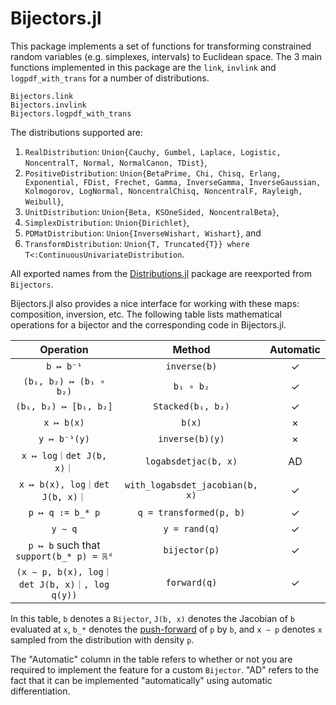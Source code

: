 # Bijectors.jl

This package implements a set of functions for transforming constrained random variables (e.g. simplexes, intervals) to Euclidean space.
The 3 main functions implemented in this package are the `link`, `invlink` and `logpdf_with_trans` for a number of distributions.

```@docs
Bijectors.link
Bijectors.invlink
Bijectors.logpdf_with_trans
```

The distributions supported are:

 1. `RealDistribution`: `Union{Cauchy, Gumbel, Laplace, Logistic, NoncentralT, Normal, NormalCanon, TDist}`,
 2. `PositiveDistribution`: `Union{BetaPrime, Chi, Chisq, Erlang, Exponential, FDist, Frechet, Gamma, InverseGamma, InverseGaussian, Kolmogorov, LogNormal, NoncentralChisq, NoncentralF, Rayleigh, Weibull}`,
 3. `UnitDistribution`: `Union{Beta, KSOneSided, NoncentralBeta}`,
 4. `SimplexDistribution`: `Union{Dirichlet}`,
 5. `PDMatDistribution`: `Union{InverseWishart, Wishart}`, and
 6. `TransformDistribution`: `Union{T, Truncated{T}} where T<:ContinuousUnivariateDistribution`.

All exported names from the [Distributions.jl](https://juliastats.org/Distributions.jl/stable/) package are reexported from `Bijectors`.

Bijectors.jl also provides a nice interface for working with these maps: composition, inversion, etc.
The following table lists mathematical operations for a bijector and the corresponding code in Bijectors.jl.

| Operation                                   | Method                          | Automatic |
|:-------------------------------------------:|:-------------------------------:|:---------:|
| `b ↦ b⁻¹`                                   | `inverse(b)`                    | ✓         |
| `(b₁, b₂) ↦ (b₁ ∘ b₂)`                      | `b₁ ∘ b₂`                       | ✓         |
| `(b₁, b₂) ↦ [b₁, b₂]`                       | `Stacked(b₁, b₂)`               | ✓         |
| `x ↦ b(x)`                                  | `b(x)`                          | ×         |
| `y ↦ b⁻¹(y)`                                | `inverse(b)(y)`                 | ×         |
| `x ↦ log｜det J(b, x)｜`                      | `logabsdetjac(b, x)`            | AD        |
| `x ↦ b(x), log｜det J(b, x)｜`                | `with_logabsdet_jacobian(b, x)` | ✓         |
| `p ↦ q := b_* p`                            | `q = transformed(p, b)`         | ✓         |
| `y ∼ q`                                     | `y = rand(q)`                   | ✓         |
| `p ↦ b` such that `support(b_* p) = ℝᵈ`     | `bijector(p)`                   | ✓         |
| `(x ∼ p, b(x), log｜det J(b, x)｜, log q(y))` | `forward(q)`                    | ✓         |

In this table, `b` denotes a `Bijector`, `J(b, x)` denotes the Jacobian of `b` evaluated at `x`, `b_*` denotes the [push-forward](https://www.wikiwand.com/en/Pushforward_measure) of `p` by `b`, and `x ∼ p` denotes `x` sampled from the distribution with density `p`.

The "Automatic" column in the table refers to whether or not you are required to implement the feature for a custom `Bijector`. "AD" refers to the fact that it can be implemented "automatically" using automatic differentiation.

